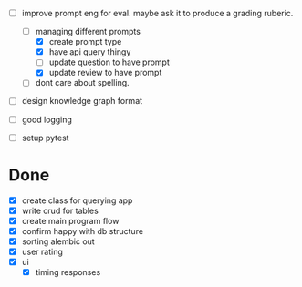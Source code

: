 

- [ ] improve prompt eng for eval. maybe ask it to produce a grading ruberic.  
    - [ ] managing different prompts 
        - [x] create prompt type 
        - [x] have api query thingy
        - [ ] update question to have prompt 
        - [x] update review to have prompt 
    - [ ] dont care about spelling. 
- [ ] design knowledge graph format 
- [ ] good logging 
- [ ] setup pytest 


# Done 

- [x] create class for querying app 
- [x] write crud for tables 
- [x] create main program flow 
- [x] confirm happy with db structure
- [x] sorting alembic out 
- [x] user rating 
- [x] ui 
    - [x] timing responses 